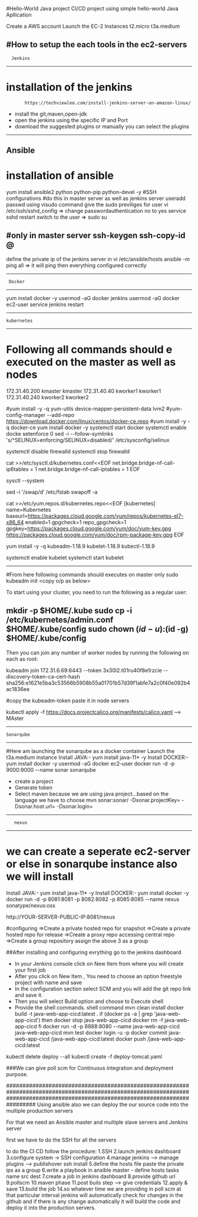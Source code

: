 #Hello-World Java project
CI/CD project using simple hello-world Java Apllication

Create a AWS account
Launch the EC-2 Instances
t2.micro
t3a.medium

#How to setup the each tools in the ec2-servers
-----------------------
      Jenkins
-----------------------
# installation of the jenkins
           https://techviewleo.com/install-jenkins-server-on-amazon-linux/
 * install the git,maven,open-jdk
 * open the jenkins using the specific IP and Port
 * download the suggested plugins or manually you can select the plugins


 ---------------------------
 Ansible
 ---------------------------
# installation of ansible
 yum install ansible2 python python-pip python-devel -y
#SSH configurations
  #do this in master server as well as jenkins server
    useradd <username>
    passwd <username>
    using visudo command give the sudo previliges for user
    vi /etc/ssh/sshd_config => change passwordauthentication no to yes
    service sshd restart
    switch to the user => sudo su <username>

  #only in master server
    ssh-keygen
    ssh-copy-id <username>@<IP-address>
  -----------
   define the private ip of the jenkins server in vi /etc/ansible/hosts
   ansible -m ping all => it will ping then everything configured correctly

-------------------
     Docker
--------------------
  yum install docker -y
        usermod -aG docker jenkins
        usermod -aG docker ec2-user
        service jenkins restart

-----------------
    kubernetes
------------------

# Following all commands should e executed on the master as well as nodes
  172.31.40.200 kmaster kmaster
  172.31.40.40 kworker1 kworker1
  172.31.40.240 kworker2 kworker2

 #yum install -y -q yum-utils device-mapper-persistent-data lvm2
 #yum-config-manager --add-repo https://download.docker.com/linux/centos/docker-ce.repo
 #yum install -y -q docker-ce
  yum install docker -y
  systemctl start docker
  systemctl enable docke
  setenforce 0
  sed -i --follow-symlinks 's/^SELINUX=enforcing/SELINUX=disabled/' /etc/sysconfig/selinux

  systemctl disable firewalld
  systemctl stop firewalld

  cat >>/etc/sysctl.d/kubernetes.conf<<EOF
  net.bridge.bridge-nf-call-ip6tables = 1
  net.bridge.bridge-nf-call-iptables = 1
  EOF

  sysctl --system

  sed -i '/swap/d' /etc/fstab
  swapoff -a

  cat >>/etc/yum.repos.d/kubernetes.repo<<EOF
   [kubernetes]
   name=Kubernetes
   baseurl=https://packages.cloud.google.com/yum/repos/kubernetes-el7-x86_64
   enabled=1
   gpgcheck=1
   repo_gpgcheck=1
   gpgkey=https://packages.cloud.google.com/yum/doc/yum-key.gpg
        https://packages.cloud.google.com/yum/doc/rpm-package-key.gpg
   EOF

yum install -y -q kubeadm-1.18.9 kubelet-1.18.9 kubectl-1.18.9

systemctl enable kubelet
systemctl start kubelet
_________________
#From here following commands should executes on master only
  sudo kubeadm init  <copy o/p as below>

To start using your cluster, you need to run the following as a regular user:

mkdir -p $HOME/.kube
sudo cp -i /etc/kubernetes/admin.conf $HOME/.kube/config
sudo chown $(id -u):$(id -g) $HOME/.kube/config
-------------------------------------------------------
Then you can join any number of worker nodes by running the following on each as root:  <worker>

kubeadm join 172.31.6.69:6443 --token 3x30l2.t01ru40f8e1rzcie --discovery-token-ca-cert-hash sha256:e1621e5ba3c53566b5908b55a01701b57d39f1abfe7a2c0f40e092b4ac1836ee

#copy the kubeadm-token paste it in node servers

kubectl apply -f https://docs.projectcalico.org/manifests/calico.yaml --> MAster

-----------------------
    Sonarqube
-----------------------
#Here am launching the sonarqube as a docker container
 Launch the t3a.medium instance
  Install JAVA:- yum install java-11* -y
        Install DOCKER:-
        yum install docker -y
        usermod -aG docker ec2-user
        docker run -d -p 9000:9000 --name sonar sonarqube

* create a project
* Generate token
* Select maven because we are using java project...based on the language we have to choose
   mvn sonar:sonar/
     -Dsonar.projectKey=
     -Dsonar.host.url=
      -Dsonar.login=
---------------------
       nexus
----------------------
 # we can create a seperate ec2-server or else in sonarqube instance also we will install
  Install JAVA:- yum install java-11* -y
        Install DOCKER:-
        yum install docker -y
  docker run -d -p 8081:8081 -p 8082:8082 -p 8085:8085 --name nexus sonatype/nexus:oss

  http://YOUR-SERVER-PUBLIC-IP:8081/nexus

  #configuring
   =>Create a private hosted repo for snapshot
   =>Create a private hosted repo for release
   =>Create a proxy repo accessing central repo
   =>Create a group repository assign the above 3 as a group


  ##After installing and configuring evrything go to the jenkins dashboard
  * In your Jenkins console click on New Item from where you will create your first job
  * After you click on New Item , You need to choose an option freestyle project with name and save
  * In the configuration section select SCM and you will add the git repo link and save it.
  * Then you will select Build option and choose to Execute shell
  * Provide the shell commands.
    shell command
   mvn clean install
docker build -t java-web-app-cicd:latest .
if (docker ps -a | grep 'java-web-app-cicd')
then
  docker stop java-web-app-cicd
  docker rm -f java-web-app-cicd
fi
docker run -d -p 8888:8080 --name java-web-app-cicd java-web-app-cicd
mvn test
docker login -u <your docker user name> -p <your password>
docker commit java-web-app-cicd <your docker user name>/java-web-app-cicd:latest
docker push <your docker user name>/java-web-app-cicd:latest

kubectl delete deploy --all
kubectl create -f deploy-tomcat.yaml


###We can give poll scm for Continuous integration and deployment purpose.


#################################################################################################################################################################################
Using ansible also we can deploy the our source code into the multiple production servers

For that we need an Ansible master and multiple slave servers and Jenkins server

first we have to do the SSH for all the servers

to do the CI CD follow the procedure:
  1.SSH
  2.launch jenkins dashboard
  3.configure system -> SSH configuration
  4.manage jenkins --> manage plugins --> publishover ssh install
  5.define the hosts file paste the private ips as a group
  6.write a playbook in ansible master
      - define hosts
               tasks
               name
                   src
                   dest
  7.create a job in jenkins dashboard
  8.provide github url
  9.pollscm
  10.maven phase
  11.post buils step --> give credentials
  12.apply & save
  13.build the job
  14.so whatever time we are providing in poll scm at that particular interval jenkins will automatically check for changes in the github and if there is any change               automatically it will build the code and deploy it into the production servers.






